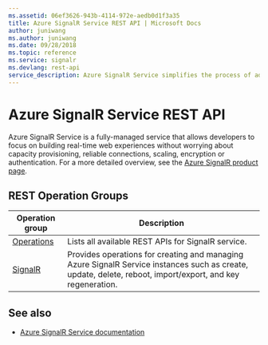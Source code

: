 ```yaml
---
ms.assetid: 06ef3626-943b-4114-972e-aedb0d1f3a35
title: Azure SignalR Service REST API | Microsoft Docs
author: juniwang
ms.author: juniwang
ms.date: 09/28/2018
ms.topic: reference
ms.service: signalr
ms.devlang: rest-api
service_description: Azure SignalR Service simplifies the process of adding real-time web functionality to applications over HTTP. This real-time functionality allows the service to push content updates to connected clients, such as a single page web or mobile application. As a result, clients are updated without the need to poll the server, or submit new HTTP requests for updates.
---
```


# Azure SignalR Service REST API

Azure SignalR Service is a fully-managed service that allows developers to focus on building real-time web experiences without worrying about capacity provisioning, reliable connections, scaling, encryption or authentication. For a more detailed overview, see the [Azure SignalR product page](https://azure.microsoft.com/en-us/services/signalr-service/).

## REST Operation Groups 

| Operation group | Description                                                        |
|-----------------|--------------------------------------------------------------------|
| [Operations](xref:management.azure.com.signalr.operations)  | Lists all available REST APIs for SignalR service. |
| [SignalR](xref:management.azure.com.signalr.signalr) | Provides operations for creating and managing Azure SignalR Service instances such as create, update, delete, reboot, import/export, and key regeneration. |

## See also

- [Azure SignalR Service documentation](https://docs.microsoft.com/azure/azure-signalr/signalr-overview)
